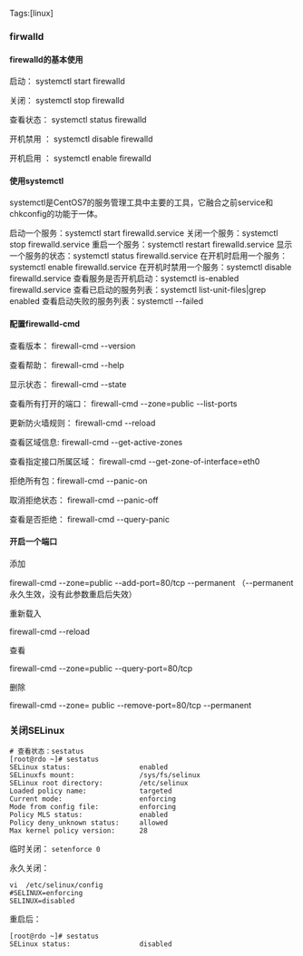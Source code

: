 Tags:[linux]

### firwalld

#### firewalld的基本使用

启动： systemctl start firewalld

关闭： systemctl stop firewalld

查看状态： systemctl status firewalld 

开机禁用  ： systemctl disable firewalld

开机启用  ： systemctl enable firewalld

 

 

#### 使用systemctl

systemctl是CentOS7的服务管理工具中主要的工具，它融合之前service和chkconfig的功能于一体。

启动一个服务：systemctl start firewalld.service
关闭一个服务：systemctl stop firewalld.service
重启一个服务：systemctl restart firewalld.service
显示一个服务的状态：systemctl status firewalld.service
在开机时启用一个服务：systemctl enable firewalld.service
在开机时禁用一个服务：systemctl disable firewalld.service
查看服务是否开机启动：systemctl is-enabled firewalld.service
查看已启动的服务列表：systemctl list-unit-files|grep enabled
查看启动失败的服务列表：systemctl --failed



#### 配置firewalld-cmd

查看版本： firewall-cmd --version

查看帮助： firewall-cmd --help

显示状态： firewall-cmd --state

查看所有打开的端口： firewall-cmd --zone=public --list-ports

更新防火墙规则： firewall-cmd --reload

查看区域信息:  firewall-cmd --get-active-zones

查看指定接口所属区域： firewall-cmd --get-zone-of-interface=eth0

拒绝所有包：firewall-cmd --panic-on

取消拒绝状态： firewall-cmd --panic-off

查看是否拒绝： firewall-cmd --query-panic

 

#### 开启一个端口

添加

firewall-cmd --zone=public --add-port=80/tcp --permanent    （--permanent永久生效，没有此参数重启后失效）

重新载入

firewall-cmd --reload

查看

firewall-cmd --zone=public --query-port=80/tcp

删除

firewall-cmd --zone= public --remove-port=80/tcp --permanent



### 关闭SELinux

```shell
# 查看状态：sestatus
[root@rdo ~]# sestatus  
SELinux status:                 enabled  
SELinuxfs mount:                /sys/fs/selinux  
SELinux root directory:         /etc/selinux  
Loaded policy name:             targeted  
Current mode:                   enforcing  
Mode from config file:          enforcing  
Policy MLS status:              enabled  
Policy deny_unknown status:     allowed  
Max kernel policy version:      28  

```



临时关闭： `setenforce 0`

永久关闭：

```
vi  /etc/selinux/config
#SELINUX=enforcing  
SELINUX=disabled 
```

重启后：

```
[root@rdo ~]# sestatus  
SELinux status:                 disabled  
```



